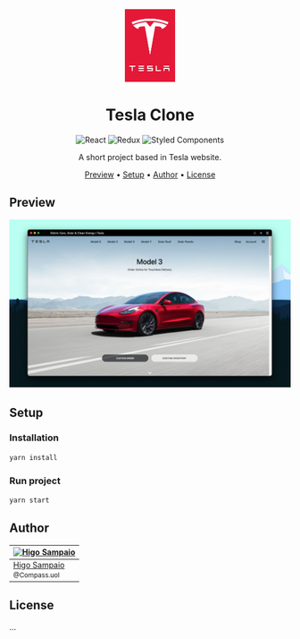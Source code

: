 <div align="center">

<img style="width: 90px;" src="public/images/red-logo.svg" />

# Tesla Clone

<img alt="React" src="https://img.shields.io/badge/React-20232A?style=for-the-badge&logo=react&logoColor=61DAFB" />
<img alt="Redux" src="https://img.shields.io/badge/Redux-593D88?style=for-the-badge&logo=redux&logoColor=white" />
<img alt="Styled Components" src="https://img.shields.io/badge/styled--components-DB7093?style=for-the-badge&logo=styled-components&logoColor=white" />

A short project based in Tesla website.

[Preview](#preview) •
[Setup](#setup) •
[Author](#author) •
[License](#license)

</div>

## Preview

<div align="center">
<img src="preview.png" />
</div>

## Setup

### Installation

```js
yarn install
```

### Run project

```js
yarn start
```

## Author

| [![Higo Sampaio](https://pt.gravatar.com/userimage/220099710/e4a08ac6c48dbc616d75706359689618.png)](https://github.com/higosampaio) |
| ----------------------------------------------------------------------------------------------------------------------------------- |
| [Higo Sampaio](https://github.com/higosampaio)<br> <small>@Compass.uol</small>                                                      |

## License

...
